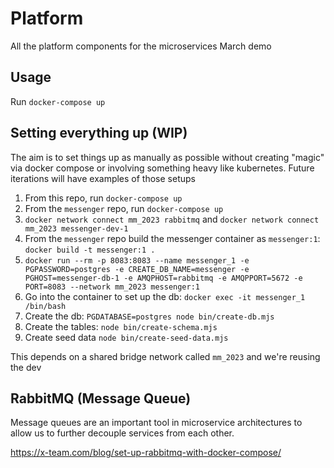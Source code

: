 # Platform
All the platform components for the microservices March demo

## Usage
Run `docker-compose up`

## Setting everything up (WIP)
The aim is to set things up as manually as possible without creating "magic" via docker compose or involving something heavy like kubernetes.  Future iterations will have examples of those setups

1. From this repo, run `docker-compose up`
1. From the `messenger` repo, run `docker-compose up`
1. `docker network connect mm_2023 rabbitmq` and `docker network connect mm_2023 messenger-dev-1`
1. From the `messenger` repo build the messenger container as `messenger:1`: `docker build -t messenger:1 .`
1. `docker run --rm -p 8083:8083 --name messenger_1 -e PGPASSWORD=postgres -e CREATE_DB_NAME=messenger -e PGHOST=messenger-db-1 -e AMQPHOST=rabbitmq -e AMQPPORT=5672 -e PORT=8083 --network mm_2023 messenger:1`
1. Go into the container to set up the db: `docker exec -it messenger_1 /bin/bash`
1. Create the db: `PGDATABASE=postgres node bin/create-db.mjs`
1. Create the tables: `node bin/create-schema.mjs`
1. Create seed data `node bin/create-seed-data.mjs`

This depends on a shared bridge network called `mm_2023` and we're reusing the dev 

## RabbitMQ (Message Queue)
Message queues are an important tool in microservice architectures to allow us to further decouple services from each other.

https://x-team.com/blog/set-up-rabbitmq-with-docker-compose/